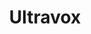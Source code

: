 ---
title: "Ultravox"
summary: "Ultravox were a British new wave band, formed in London in 1973 as . Between 1980–86, they scored seven Top Ten albums and seventeen Top 40 singles in the UK, the most successful of which was their 1981 hit \"Vienna.\" The first three LP releases feature the vocals of , while the rest of the line up of , and were joined by on guitar for the first two and replacing Shears for the third album, \"Systems of Romance,\" by which the group had dropped the exclamation mark from the band name. In 1979, John Foxx left after an American tour to pursue solo projects, with Simon also departing. Currie, Cross and Cann were subsequently joined by on vocals and guitar. This became the most successful and well-known, 'classic' 80s line-up. They recorded 10 Top Twenty singles and 7 Top Twenty Albums, among them single hits such as \"Vienna,\" \"Hymn,\" and \"Dancing With Tears In My Eyes.\" In May 1986, prior to the recording of the ill-received U-Vox album, Warren Cann was asked to quit by the rest of the band due to \"irreconcilable differences\"."
image: "ultravox.jpg"
---